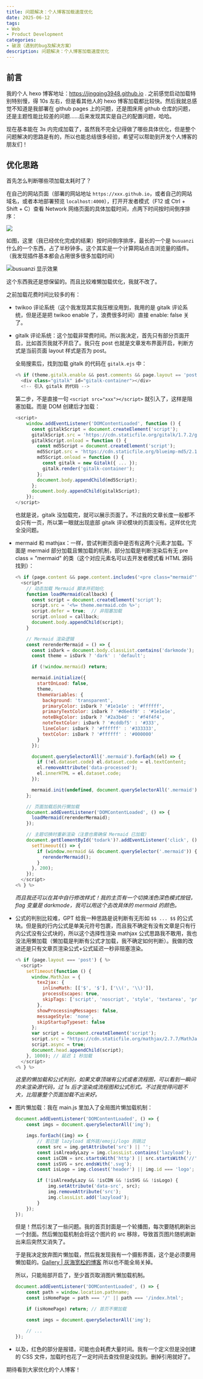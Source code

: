 ```yaml
---
title: 问题解决：个人博客加载速度优化
date: 2025-06-12
tags:
- Web
- Product Development
categories:
- 破浪（遇到的bug及解决方案）
description: 问题解决：个人博客加载速度优化
---
```


## 前言

我的个人 hexo 博客地址：<https://jingqing3948.github.io> . 之前感觉启动加载特别特别慢，得 10s 左右，但是看其他人的 hexo 博客加载都比较快。然后我就总感觉不知道是我部署在 github pages 上的问题，还是图床用 github 仓库的问题，还是主题性能比较差的问题……后来发现其实是自己的配置问题，哈哈。

现在基本能在 3s 内完成加载了，虽然我不完全记得做了哪些具体优化，但是整个问题解决的思路是有的，所以也能总结很多经验，希望可以帮助到开发个人博客的朋友们！

## 优化思路

首先怎么判断哪些项加载太耗时了？

在自己的网站页面（部署的网站地址 `https://xxx.github.io`，或者自己的网站域名，或者本地部署预览 `localhost:4000`），打开开发者模式（F12 或 Ctrl + Shift + C）查看 Network 网络页面的具体加载时间，点两下时间按时间倒序排序：

![ ](https://raw.githubusercontent.com/Jingqing3948/FigureBed/main/mdImages/202506130004900.png)

如图，这里（我已经优化完成的结果）按时间倒序排序，最长的一个是 `busuanzi` 什么的一个东西，占了半秒钟多。这个其实是一个计算网站点击浏览量的插件。（我发现插件基本都会占用很多很多加载时间）

![busuanzi 显示效果](https://raw.githubusercontent.com/Jingqing3948/FigureBed/main/mdImages/202506130006775.png)

这个东西我还是想保留的。而且比较难懒加载优化，我就不改了。

之前加载花费时间比较多的有：

- twikoo 评论系统（这个我发现其实我压根没用到，我用的是 gitalk 评论系统，但是还是把 twikoo enable 了，浪费很多时间）直接 enable: false 关了。

- gitalk 评论系统：这个加载非常费时间。所以我决定，首先只有部分页面开启，比如首页我就不开启了。我只在 post 也就是文章发布界面开启，判断方式是当前页面 layout 样式是否为 post。

  全局搜索后，找到加载 gitalk 的代码在 `gitalk.ejs` 中：

  ```javascript
  <% if (theme.gitalk.enable && post.comments && page.layout == 'post') { %>
    <div class="gitalk" id="gitalk-container"></div>
    <!-- 引入 gitalk 的代码 -->
  ```

  第二步，不是直接一句 `<script src="xxx"></script>` 就引入了，这样是阻塞加载。而是 DOM 创建后才加载：

  ```js
  <script>
      window.addEventListener('DOMContentLoaded', function () {
        const gitalkScript = document.createElement('script');
        gitalkScript.src = 'https://cdn.staticfile.org/gitalk/1.7.2/gitalk.min.js';
        gitalkScript.onload = function () {
          const md5Script = document.createElement('script');
          md5Script.src = 'https://cdn.staticfile.org/blueimp-md5/2.19.0/js/md5.min.js';
          md5Script.onload = function () {
            const gitalk = new Gitalk({ ... });
            gitalk.render('gitalk-container');
          };
          document.body.appendChild(md5Script);
        };
        document.body.appendChild(gitalkScript);
      });
  </script>
  ```

  也就是说，gitalk 没加载完，就可以展示页面了。不过我的文章长度一般都不会只有一页，所以第一眼就出现底部 gitalk 评论模块的页面没有。这样优化完全没问题。

- mermaid 和 mathjax：一样，尝试判断页面中是否有这两个元素才加载。下面是 mermaid 部分加载且懒加载的机制，部分加载是判断渲染后有无 pre class = "mermaid" 的类（这个对应元素名可以去开发者模式看 HTML 源码找到）：

  ```js
  <% if (page.content && page.content.includes('<pre class="mermaid"')) { %>
    <script>
      // 动态加载 Mermaid 脚本并初始化
      function loadMermaid(callback) {
        const script = document.createElement('script');
        script.src = '<%= theme.mermaid.cdn %>';
        script.defer = true;  // 非阻塞加载
        script.onload = callback;
        document.body.appendChild(script);
      }
  
      // Mermaid 渲染逻辑
      const rerenderMermaid = () => {
        const isDark = document.body.classList.contains('darkmode');
        const theme = isDark ? 'dark' : 'default';
  
        if (!window.mermaid) return;
  
        mermaid.initialize({
          startOnLoad: false,
          theme,
          themeVariables: {
            background: 'transparent',
            primaryColor: isDark ? '#1e1e1e' : '#ffffff',
            primaryTextColor: isDark ? '#d6e4f0' : '#1e1e1e',
            noteBkgColor: isDark ? '#2a3b4d' : '#f4f4f4',
            noteTextColor: isDark ? '#cddbf5' : '#333',
            lineColor: isDark ? '#ffffff' : '#333333',
            textColor: isDark ? '#ffffff' : '#000000'
          }
        });
  
        document.querySelectorAll('.mermaid').forEach((el) => {
          if (!el.dataset.code) el.dataset.code = el.textContent;
          el.removeAttribute('data-processed');
          el.innerHTML = el.dataset.code;
        });
  
        mermaid.init(undefined, document.querySelectorAll('.mermaid'));
      };
  
      // 页面加载后执行懒加载
      document.addEventListener('DOMContentLoaded', () => {
        loadMermaid(rerenderMermaid);
      });
  
      // 主题切换时重新渲染（注意也需确保 Mermaid 已加载）
      document.getElementById('todark')?.addEventListener('click', () => {
        setTimeout(() => {
          if (window.mermaid && document.querySelector('.mermaid')) {
            rerenderMermaid();
          }
        }, 200);
      });
    </script>
  <% } %>
  ```

  *而且我还可以在其中自行修改样式！我的主页有一个切换浅色深色模式按钮，flag 变量是 darkmode，我可以用这个去改具体的 mermaid 的颜色。*

- 公式的判别比较难，GPT 给我一种思路是说判断有无形如 `$$ ... $$` 的公式块。但是我的行内公式是单美元符号包裹，而且我不确定有没有文章是只有行内公式没有公式块的，所以这个选择性渲染 mathjax 公式思路我不敢用，我也没法用懒加载（懒加载是判断有公式才加载，我不确定如何判断）。我做的改进还是只有文章页渲染公式+公式延迟一秒非阻塞渲染。

  ```js
  <% if (page.layout === 'post') { %> 
    <script>
      setTimeout(function () {
        window.MathJax = {
          tex2jax: {
            inlineMath: [['$', '$'], ['\\(', '\\)']],
            processEscapes: true,
            skipTags: ['script', 'noscript', 'style', 'textarea', 'pre', 'code']
          },
          showProcessingMessages: false,
          messageStyle: 'none',
          skipStartupTypeset: false
        };
        var script = document.createElement('script');
        script.src = "https://cdn.staticfile.org/mathjax/2.7.7/MathJax.js?config=TeX-MML-AM_CHTML";
        script.async = true;
        document.head.appendChild(script);
      }, 1000); // 延迟 1 秒加载
    </script>
  <% } %>
  ```

  *这里的懒加载和公式判别，如果文章顶端有公式或者流程图，可以看到一瞬间的未渲染源代码，过 1s 后才渲染成流程图和公式形式。不过我觉得问题不大，比阻塞整个页面加载不出来好。*

- 图片懒加载：我在 main.js 里加入了全局图片懒加载机制：

  ```js
  document.addEventListener('DOMContentLoaded', () => {
      const imgs = document.querySelectorAll('img');
  
      imgs.forEach((img) => {
          // 若已是 lazyload 或外链/emoji/logo 则跳过
          const src = img.getAttribute('src') || '';
          const isAlreadyLazy = img.classList.contains('lazyload');
          const isCDN = src.startsWith('http') || src.startsWith('//');
          const isSVG = src.endsWith('.svg');
          const isLogo = img.closest('header') || img.id === 'logo';
  
          if (!isAlreadyLazy && !isCDN && !isSVG && !isLogo) {
              img.setAttribute('data-src', src);
              img.removeAttribute('src');
              img.classList.add('lazyload');
          }
      });
  });
  ```

  但是！然后引发了一些问题。我的首页封面是一个轮播图，每次要随机刷新出一个封面。然后懒加载机制会将这个图片的 src 移除，导致首页图片随机刷新出来后突然又消失了。

  于是我决定放弃图片懒加载，然后我发现我有一个摄影界面，这个是必须要用懒加载的。[Gallery | 灰海宽松的博客](https://jingqing3948.github.io/gallery/) 所以也不能全局关掉。

  所以，只能局部开启了，至少首页取消图片懒加载机制。

  ```js
  document.addEventListener('DOMContentLoaded', () => {
      const path = window.location.pathname;
      const isHomePage = path === '/' || path === '/index.html';
  
      if (isHomePage) return; // 首页不懒加载
  
      const imgs = document.querySelectorAll('img');
  
      // ...
  });
  ```

- 以及，红色的部分是报错，可能也会耗费大量时间。我有一个定义但是没创建的 CSS 文件，加载时也花了一定时间去查找但是没找到。删掉引用就好了。

期待看到大家优化的个人博客！
